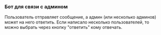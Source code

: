 ### Бот для связи с админом

Пользователь отправляет сообщение, а админ (или несколько админов) может на него ответить. Если написало несколько пользователей, то можно выбрать через кнопку "ответить" кому отвечать. 
